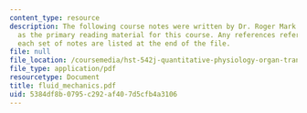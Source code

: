 ```yaml
---
content_type: resource
description: The following course notes were written by Dr. Roger Mark. These serve
  as the primary reading material for this course. Any references referred to within
  each set of notes are listed at the end of the file.
file: null
file_location: /coursemedia/hst-542j-quantitative-physiology-organ-transport-systems-spring-2004/5384df8b0795c292af407d5cfb4a3106_fluid_mechanics.pdf
file_type: application/pdf
resourcetype: Document
title: fluid_mechanics.pdf
uid: 5384df8b-0795-c292-af40-7d5cfb4a3106
---
```

